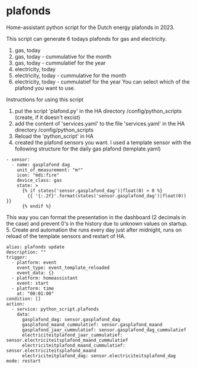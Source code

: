 # plafonds
Home-assistant python script for the Dutch energy plafonds in 2023.

This script can generate 6 todays plafonds for gas and electricity. 
1. gas, today
2. gas, today - cummulative for the month
3. gas, today - cummulatief for the year
4. electricity, today
5. electricity, today - cummulative for the month
6. electricity, today - cummulatief for the year
You can select which of the plafond you want to use.

Instructions for using this script
1. put the script 'plafond.py' in the HA directory /config/python_scripts (create, if it doesn't excist)
2. add the content of 'services.yaml' to the file 'services.yaml' in the HA directory /config/python_scripts
3. Reload the 'python_script' in HA
4. created the plafond sensors you want. I used a template sensor with the following structure for the daily gas plafond (template.yaml)
```
- sensor:
  - name: gasplafond dag
    unit_of_measurement: "m³"
    icon: "mdi:fire"
    device_class: gas
    state: >
      {% if states('sensor.gasplafond_dag')|float(0) > 0 %}
        {{ '{:.2f}'.format(states('sensor.gasplafond_dag')|float(0)) }}
      {% endif %}
```
This way you can format the presentation in the dashboard (2 decimals in the case) and prevent 0's in the history due to unknown values on startup.
5. Create and automation the runs every day just after midnight, runs on reload of the template sensors and restart of HA.
```
alias: plafonds update
description: ""
trigger:
  - platform: event
    event_type: event_template_reloaded
    event_data: {}
  - platform: homeassistant
    event: start
  - platform: time
    at: "00:01:00"
condition: []
action:
  - service: python_script.plafonds
    data:
      gasplafond_dag: sensor.gasplafond_dag
      gasplafond_maand_cummulatief: sensor.gasplafond_maand
      gasplafond_jaar_cummulatief: sensor.gasplafond_dag_cummulatief
      electriciteitplafond_jaar_cummulatief: sensor.electriciteitsplafond_maand_cummulatief
      electriciteitplafond_maand_cummulatief: sensor.electriciteitsplafond_maand
      electriciteitplafond_dag: sensor.electriciteitsplafond_dag
mode: restart
```
